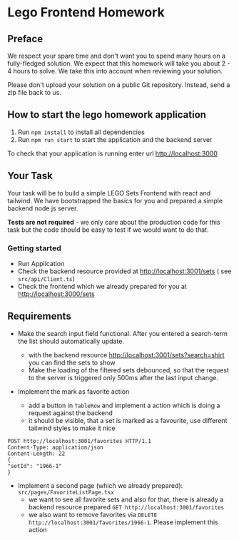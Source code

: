 # Lego Frontend Homework

## Preface

We respect your spare time and don't want you to spend many hours on a fully-fledged solution. We expect that this
homework will take you about 2 - 4 hours to solve. We take this into account when reviewing your solution.

Please don't upload your solution on a public Git repository. Instead, send a zip file back to us.

## How to start the lego homework application

1. Run `npm install` to install all dependencies
2. Run `npm run start` to start the application and the backend server

To check that your application is running enter url [http://localhost:3000](http://localhost:3000)

## Your Task

Your task will be to build a simple LEGO Sets Frontend with react and tailwind. We have bootstrapped the basics for you
and prepared a simple backend node js server.

**Tests are not required** - we only care about the production code for this task but the code should be easy to test if
we would want to do that.

### Getting started

* Run Application
* Check the backend resource provided at [http://localhost:3001/sets](http://localhost:3001/sets) (
  see `src/api/Client.ts`)
* Check the frontend which we already prepared for you at [http://localhost:3000/sets](http://localhost:300/sets)

## Requirements

* Make the search input field functional. After you entered a search-term the list should automatically update.
    * with the backend resource [http://localhost:3001/sets?search=shirt](http://localhost:3001/sets?search=shirt) you
      can find the sets to show
    * Make the loading of the filtered sets debounced, so that the request to the server is triggered only
      500ms after the last input change.

* Implement the mark as favorite action
    * add a button in `TableRow` and implement a action which is doing a request against the backend
    * it should be visible, that a set is marked as a favourite, use different tailwind styles to make it nice

```
POST http://localhost:3001/favorites HTTP/1.1
Content-Type: application/json
Content-Length: 22
{
"setId": "1966-1"
}
```

* Implement a second page (which we already prepared): `src/pages/FavoriteListPage.tsx`
    * we want to see all favorite sets and also for that, there is already a backend resource
      prepared `GET http://localhost:3001/favorites`
    * we also want to remove favorites via `DELETE http://localhost:3001/favorites/1966-1`. Please implement this action
